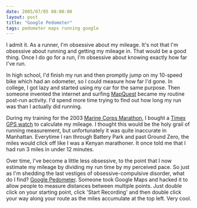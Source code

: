 ```yaml
---
date: 2005/07/05 00:00:00
layout: post
title: "Google Pedometer"
tags: pedometer maps running google
---
```


I admit it. As a runner, I'm obsessive about my mileage. It's not that I'm obsessive about running and getting my mileage in. That would be a good thing. Once I do go for a run, I'm obsessive about knowing exactly how far I've run.

In high school, I'd finish my run and then promptly jump on my 10-speed bike which had an odometer, so I could measure how far I'd gone. In college, I got lazy and started using my car for the same purpose. Then someone invented the internet and surfing [MapQuest](http://www.mapquest.com) became my routine post-run activity. I'd spend more time trying to find out how long my run was than I actually did running.

During my training for the 2003 [Marine Corps Marathon](http://www.marinemarathon.com), I bought a [Timex GPS watch](http://www.timex.com/spd/products.html) to calculate my mileage. I thought this would be the holy grail of running measurement, but unfortunately it was quite inaccurate in Manhattan. Everytime I ran through Battery Park and past Ground Zero, the miles would click off like I was a Kenyan marathoner. It once told me that I had run 3 miles in under 12 minutes.

Over time, I've become a little less obsessive, to the point that I now estimate my mileage by dividing my run time by my perceived pace. So just as I'm shedding the last vestiges of obsessive-compulsive disorder, what do I find? [Google Pedometer](http://www.gmap-pedometer.com/). Someone took Google Maps and hacked it to allow people to measure distances between multiple points. Just double click on your starting point, click 'Start Recording' and then double click your way along your route as the miles accumulate at the top left. Very cool.

